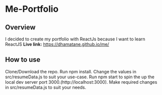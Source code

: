 # Me-Portfolio

## Overview
I decided to create my portfolio with ReactJs because I want to learn ReactJS
**Live link:** https://dhamatane.github.io/me/ 

## How to use
Clone/Download the repo.
Run npm install.
Change the values in src/resumeData.js to suit your use-case.
Run npm start to spin the up the local dev server port 3000.(http://localhost:3000).
Make required changes in src/resumeData.js to suit your needs.